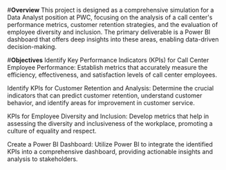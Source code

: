 #**Overview**
This project is designed as a comprehensive simulation for a Data Analyst position at PWC, focusing on the analysis of a call center's performance metrics, customer retention strategies, and the evaluation of employee diversity and inclusion. The primary deliverable is a Power BI dashboard that offers deep insights into these areas, enabling data-driven decision-making.

#**Objectives**
Identify Key Performance Indicators (KPIs) for Call Center Employee Performance: Establish metrics that accurately measure the efficiency, effectiveness, and satisfaction levels of call center employees.

Identify KPIs for Customer Retention and Analysis: Determine the crucial indicators that can predict customer retention, understand customer behavior, and identify areas for improvement in customer service.

KPIs for Employee Diversity and Inclusion: Develop metrics that help in assessing the diversity and inclusiveness of the workplace, promoting a culture of equality and respect.

Create a Power BI Dashboard: Utilize Power BI to integrate the identified KPIs into a comprehensive dashboard, providing actionable insights and analysis to stakeholders.
